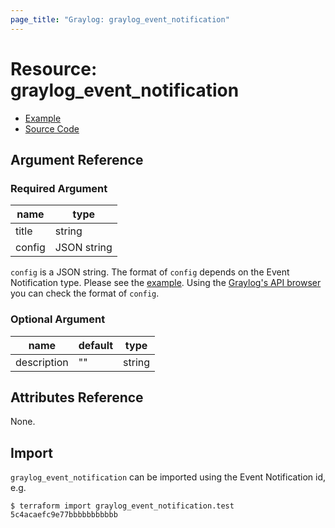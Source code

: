 ```yaml
---
page_title: "Graylog: graylog_event_notification"
---
```


# Resource: graylog_event_notification

* [Example](https://github.com/terraform-provider-graylog/terraform-provider-graylog/blob/master/examples/v0.12/event_notification.tf)
* [Source Code](https://github.com/terraform-provider-graylog/terraform-provider-graylog/blob/master/graylog/resource/event/notification/resource.go)

## Argument Reference

### Required Argument

name | type
--- | ---
title | string
config | JSON string

`config` is a JSON string.
The format of `config` depends on the Event Notification type.
Please see the [example](https://github.com/terraform-provider-graylog/terraform-provider-graylog/blob/master/examples/v0.12/event_notification.tf).
Using the [Graylog's API browser](https://docs.graylog.org/en/latest/pages/configuration/rest_api.html) you can check the format of `config`.

### Optional Argument

name | default | type
--- | --- | ---
description | ""| string

## Attributes Reference

None.

## Import

`graylog_event_notification` can be imported using the Event Notification id, e.g.

```console
$ terraform import graylog_event_notification.test 5c4acaefc9e77bbbbbbbbbbb
```
